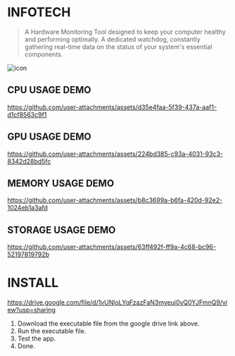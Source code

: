 # INFOTECH
> A Hardware Monitoring Tool designed to keep your computer healthy and performing optimally.
> A dedicated watchdog, constantly gathering real-time data on the status of your system's essential components.
>
> 
![icon](https://github.com/user-attachments/assets/911010a6-7b47-407f-a413-8fcb06770f26)
 

## CPU USAGE DEMO






https://github.com/user-attachments/assets/d35e4faa-5f39-437a-aaf1-d1cf8563c9f1








## GPU USAGE DEMO






https://github.com/user-attachments/assets/224bd385-c93a-4031-93c3-8342d28bd5fc







## MEMORY USAGE DEMO








https://github.com/user-attachments/assets/b8c3699a-b6fa-420d-92e2-1024eb1a3afd









## STORAGE USAGE DEMO










https://github.com/user-attachments/assets/63ff492f-ff9a-4c68-bc96-52197819792b









# INSTALL
 https://drive.google.com/file/d/1vUNloLYqFzazFaN3myeui0yQ0YJFmnQ9/view?usp=sharing
 1. Download the executable file from the google drive link above.
 2. Run the executable file.
 3. Test the app.
 4. Done.
